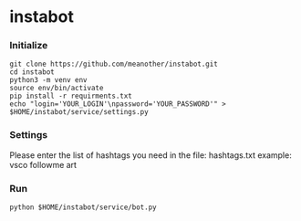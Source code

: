 # instabot

### Initialize
```shell script
git clone https://github.com/meanother/instabot.git
cd instabot
python3 -m venv env
source env/bin/activate
pip install -r requirments.txt
echo "login='YOUR_LOGIN'\npassword='YOUR_PASSWORD'" > $HOME/instabot/service/settings.py
```

### Settings
Please enter the list of hashtags you need in the file: hashtags.txt
example:
    vsco
    followme
    art


### Run
```shell script
python $HOME/instabot/service/bot.py
```

